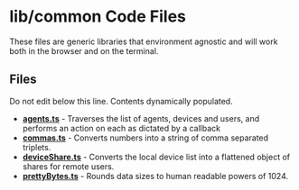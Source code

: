 # lib/common Code Files
These files are generic libraries that environment agnostic and will work both in the browser and on the terminal.

## Files
Do not edit below this line.  Contents dynamically populated.

* **[agents.ts](agents.ts)**           - Traverses the list of agents, devices and users, and performs an action on each as dictated by a callback
* **[commas.ts](commas.ts)**           - Converts numbers into a string of comma separated triplets.
* **[deviceShare.ts](deviceShare.ts)** - Converts the local device list into a flattened object of shares for remote users.
* **[prettyBytes.ts](prettyBytes.ts)** - Rounds data sizes to human readable powers of 1024.